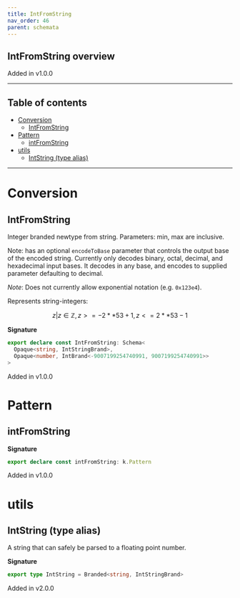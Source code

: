 ```yaml
---
title: IntFromString
nav_order: 46
parent: schemata
---
```


## IntFromString overview

Added in v1.0.0

---

<h2 class="text-delta">Table of contents</h2>

- [Conversion](#conversion)
  - [IntFromString](#intfromstring)
- [Pattern](#pattern)
  - [intFromString](#intfromstring)
- [utils](#utils)
  - [IntString (type alias)](#intstring-type-alias)

---

# Conversion

## IntFromString

Integer branded newtype from string. Parameters: min, max are inclusive.

Note: has an optional `encodeToBase` parameter that controls the output base of the
encoded string. Currently only decodes binary, octal, decimal, and hexadecimal input
bases. It decodes in any base, and encodes to supplied parameter defaulting to decimal.

_Note_: Does not currently allow exponential notation (e.g. `0x123e4`).

Represents string-integers:

```math
 { z | z ∈ ℤ, z >= -2 ** 53 + 1, z <= 2 ** 53 - 1 }
```

**Signature**

```ts
export declare const IntFromString: Schema<
  Opaque<string, IntStringBrand>,
  Opaque<number, IntBrand<-9007199254740991, 9007199254740991>>
>
```

Added in v1.0.0

# Pattern

## intFromString

**Signature**

```ts
export declare const intFromString: k.Pattern
```

Added in v1.0.0

# utils

## IntString (type alias)

A string that can safely be parsed to a floating point number.

**Signature**

```ts
export type IntString = Branded<string, IntStringBrand>
```

Added in v2.0.0

